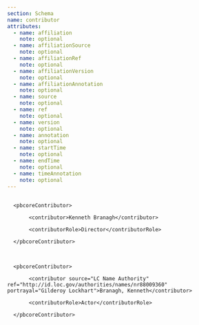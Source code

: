 ```yaml
---
section: Schema
name: contributor
attributes:
  - name: affiliation
    note: optional
  - name: affiliationSource
    note: optional
  - name: affiliationRef
    note: optional
  - name: affiliationVersion
    note: optional
  - name: affiliationAnnotation
    note: optional
  - name: source
    note: optional
  - name: ref
    note: optional
  - name: version
    note: optional
  - name: annotation
    note: optional
  - name: startTime
    note: optional
  - name: endTime
    note: optional
  - name: timeAnnotation
    note: optional
---
```

<pre>
  <code>
  &lt;pbcoreContributor&gt;<br>
       &lt;contributor&gt;Kenneth Branagh&lt;/contributor&gt;<br>
       &lt;contributorRole&gt;Director&lt;/contributorRole&gt;<br>
  &lt;/pbcoreContributor&gt;
  </code>
</pre>

<pre>
  <code>
  &lt;pbcoreContributor&gt;<br>
       &lt;contributor source=&quot;LC Name Authority&quot; ref=&quot;http://id.loc.gov/authorities/names/nr88009360&quot; portrayal=&quot;Gilderoy Lockhart&quot;&gt;Branagh, Kenneth&lt;/contributor&gt;<br>
       &lt;contributorRole&gt;Actor&lt;/contributorRole&gt;<br>
  &lt;/pbcoreContributor&gt;
  </code>
</pre>
